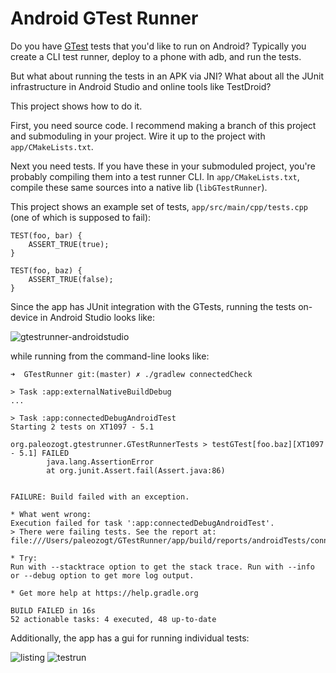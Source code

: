 # Android GTest Runner

Do you have [GTest](https://github.com/google/googletest) tests that you'd like to run on Android?  Typically you create a CLI test runner, deploy to a phone with adb, and run the tests.

But what about running the tests in an APK via JNI?  What about all the JUnit infrastructure in Android Studio and online tools like TestDroid?

This project shows how to do it.

First, you need source code.  I recommend making a branch of this project and submoduling in your project.  Wire it up to the project with `app/CMakeLists.txt`.

Next you need tests.  If you have these in your submoduled project, you're probably compiling them into a test runner CLI.  In `app/CMakeLists.txt`, compile these same sources into a native lib (`libGTestRunner`).

This project shows an example set of tests, `app/src/main/cpp/tests.cpp` (one of which is supposed to fail):
```
TEST(foo, bar) {
    ASSERT_TRUE(true);
}

TEST(foo, baz) {
    ASSERT_TRUE(false);
}
```

Since the app has JUnit integration with the GTests, running the tests on-device in Android Studio looks like:

![gtestrunner-androidstudio](https://user-images.githubusercontent.com/310894/37060163-ba141146-214c-11e8-9a44-de8df5722b2c.png)

while running from the command-line looks like:
```
➜  GTestRunner git:(master) ✗ ./gradlew connectedCheck

> Task :app:externalNativeBuildDebug
...

> Task :app:connectedDebugAndroidTest
Starting 2 tests on XT1097 - 5.1

org.paleozogt.gtestrunner.GTestRunnerTests > testGTest[foo.baz][XT1097 - 5.1] FAILED 
        java.lang.AssertionError
        at org.junit.Assert.fail(Assert.java:86)


FAILURE: Build failed with an exception.

* What went wrong:
Execution failed for task ':app:connectedDebugAndroidTest'.
> There were failing tests. See the report at: file:///Users/paleozogt/GTestRunner/app/build/reports/androidTests/connected/index.html

* Try:
Run with --stacktrace option to get the stack trace. Run with --info or --debug option to get more log output.

* Get more help at https://help.gradle.org

BUILD FAILED in 16s
52 actionable tasks: 4 executed, 48 up-to-date
```

Additionally, the app has a gui for running individual tests:

![listing](https://user-images.githubusercontent.com/310894/37060997-3587854a-214f-11e8-90ca-8aed09192f62.png) ![testrun](https://user-images.githubusercontent.com/310894/37061361-7f5b96e2-2150-11e8-8886-e03f0c8ee12c.png)
